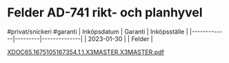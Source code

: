 # Felder AD-741 rikt- och planhyvel
#privat/snickeri
#garanti
| Inköpsdatum | Garanti | Inköpsställe |
|-------------|---------|--------------|
| 2023-01-30  |         | Felder       |

[XDOC65.1675105167354.1.1.X3MASTER.X3MASTER.pdf](Felder%20AD-741%20rikt-%20och%20planhyvel/XDOC65.1675105167354.1.1.X3MASTER.X3MASTER.pdf)<!-- {"embed":"true","width":540,"preview":"true"} -->